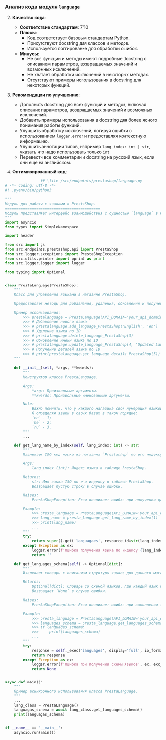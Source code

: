 ### Анализ кода модуля `language`

2. **Качество кода**:
   - **Соответствие стандартам**: 7/10
   - **Плюсы**:
     - Код соответствует базовым стандартам Python.
     - Присутствуют docstring для классов и методов.
     - Используется логгирование для обработки ошибок.
   - **Минусы**:
     - Не все функции и методы имеют подробные docstring с описанием параметров, возвращаемых значений и возможных исключений.
     - Не хватает обработки исключений в некоторых методах.
     - Отсутствуют примеры использования в docstring для некоторых функций.

3. **Рекомендации по улучшению**:
   - Дополнить docstring для всех функций и методов, включая описание параметров, возвращаемых значений и возможных исключений.
   - Добавить примеры использования в docstring для более ясного понимания работы функций.
   - Улучшить обработку исключений, логируя ошибки с использованием `logger.error` и предоставляя контекстную информацию.
   - Улучшить аннотации типов, например `lang_index: int | str`, указать что надо использовать только `int`
   - Перевести все комментарии и docstring на русский язык, если они еще на английском.

4. **Оптимизированный код**:

```python
                ## \file /src/endpoints/prestashop/language.py
# -*- coding: utf-8 -*-
#! .pyenv/bin/python3

"""
Модуль для работы с языками в PrestaShop.
===========================================
Модуль представляет интерфейс взаимодействия с сущностью `language` в CMS `Prestashop` через `API Prestashop`
"""
import asyncio
from types import SimpleNamespace

import header

from src import gs
from src.endpoints.prestashop.api import PrestaShop
from src.logger.exceptions import PrestaShopException
from src.utils.printer import pprint as print
from src.logger.logger import logger

from typing import Optional


class PrestaLanguage(PrestaShop):
    """
    Класс для управления языками в магазине PrestaShop.

    Предоставляет методы для добавления, удаления, обновления и получения информации о языках через API PrestaShop.

    Пример использования:
        >>> prestalanguage = PrestaLanguage(API_DOMAIN='your_api_domain', API_KEY='your_api_key')
        >>> # Добавление нового языка
        >>> # prestalanguage.add_language_PrestaShop('English', 'en')
        >>> # Удаление языка по ID
        >>> # prestalanguage.delete_language_PrestaShop(3)
        >>> # Обновление имени языка по ID
        >>> # prestalanguage.update_language_PrestaShop(4, 'Updated Language Name')
        >>> # Получение деталей языка по ID
        >>> # print(prestalanguage.get_language_details_PrestaShop(5))
    """
    
    def __init__(self, *args, **kwards):
        """
        Конструктор класса PrestaLanguage.

        Args:
            *args: Произвольные аргументы.
            **kwards: Произвольные именованные аргументы.

        Note:
            Важно помнить, что у каждого магазина своя нумерация языков.
            Я определяю языки в своих базах в таком порядке:
            `en` - 1;
            `he` - 2;
            `ru` - 3.
        """
        ...

    def get_lang_name_by_index(self, lang_index: int) -> str:
        """
        Извлекает ISO код языка из магазина `Prestashop` по его индексу.

        Args:
            lang_index (int): Индекс языка в таблице PrestaShop.

        Returns:
            str: Имя языка ISO по его индексу в таблице PrestaShop.
            Возвращает пустую строку в случае ошибки.

        Raises:
            PrestaShopException: Если возникает ошибка при получении данных о языке.

        Example:
            >>> presta_language = PrestaLanguage(API_DOMAIN='your_api_domain', API_KEY='your_api_key')
            >>> lang_name = presta_language.get_lang_name_by_index(1)
            >>> print(lang_name)
            ...
        """
        try:
            return super().get('languagaes', resource_id=str(lang_index), display='full', io_format='JSON')
        except Exception as ex:
            logger.error(f'Ошибка получения языка по индексу {lang_index=}', ex, exc_info=True)
            return ''

    def get_languages_schema(self) -> Optional[dict]:
        """
        Извлекает словарь с описанием структуры языков для данного магазина.

        Returns:
            Optional[dict]: Словарь со схемой языков, где каждый язык представлен с его атрибутами (id, name и т.д.).
            Возвращает `None` в случае ошибки.

        Raises:
            PrestaShopException: Если возникает ошибка при выполнении запроса к API.

        Example:
            >>> presta_language = PrestaLanguage(API_DOMAIN='your_api_domain', API_KEY='your_api_key')
            >>> languages_schema = presta_language.get_languages_schema()
            >>> if languages_schema:
            >>>     print(languages_schema)
            ...
        """
        try:
            response = self._exec('languages', display='full', io_format='JSON')
            return response
        except Exception as ex:
            logger.error(f'Ошибка при получении схемы языков', ex, exc_info=True)
            return None


async def main():
    """
    Пример асинхронного использования класса PrestaLanguage.
    """
    ...
    lang_class = PrestaLanguage()
    languagas_schema = await lang_class.get_languages_schema()
    print(languagas_schema)


if __name__ == '__main__':
    asyncio.run(main())